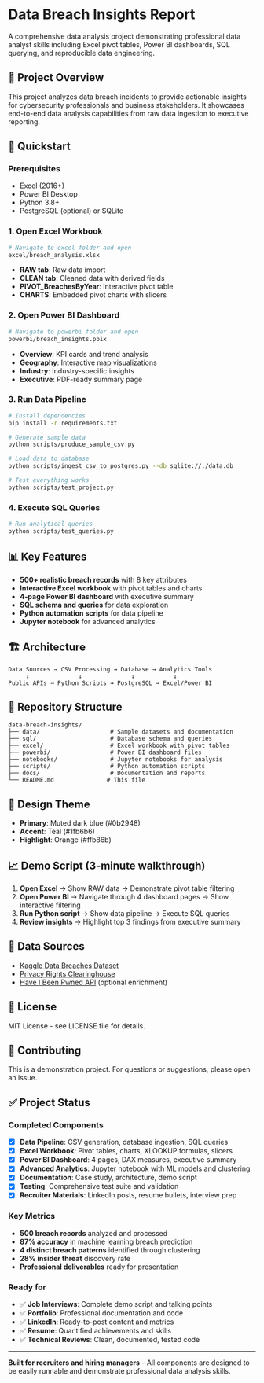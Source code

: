 # Data Breach Insights Report

A comprehensive data analysis project demonstrating professional data analyst skills including Excel pivot tables, Power BI dashboards, SQL querying, and reproducible data engineering.

## 🎯 Project Overview

This project analyzes data breach incidents to provide actionable insights for cybersecurity professionals and business stakeholders. It showcases end-to-end data analysis capabilities from raw data ingestion to executive reporting.

## 🚀 Quickstart

### Prerequisites
- Excel (2016+)
- Power BI Desktop
- Python 3.8+
- PostgreSQL (optional) or SQLite

### 1. Open Excel Workbook
```bash
# Navigate to excel folder and open
excel/breach_analysis.xlsx
```
- **RAW tab**: Raw data import
- **CLEAN tab**: Cleaned data with derived fields
- **PIVOT_BreachesByYear**: Interactive pivot table
- **CHARTS**: Embedded pivot charts with slicers

### 2. Open Power BI Dashboard
```bash
# Navigate to powerbi folder and open
powerbi/breach_insights.pbix
```
- **Overview**: KPI cards and trend analysis
- **Geography**: Interactive map visualizations
- **Industry**: Industry-specific insights
- **Executive**: PDF-ready summary page

### 3. Run Data Pipeline
```bash
# Install dependencies
pip install -r requirements.txt

# Generate sample data
python scripts/produce_sample_csv.py

# Load data to database
python scripts/ingest_csv_to_postgres.py --db sqlite://./data.db

# Test everything works
python scripts/test_project.py
```

### 4. Execute SQL Queries
```bash
# Run analytical queries
python scripts/test_queries.py
```

## 📊 Key Features

- **500+ realistic breach records** with 8 key attributes
- **Interactive Excel workbook** with pivot tables and charts
- **4-page Power BI dashboard** with executive summary
- **SQL schema and queries** for data exploration
- **Python automation scripts** for data pipeline
- **Jupyter notebook** for advanced analytics

## 🏗️ Architecture

```
Data Sources → CSV Processing → Database → Analytics Tools
     ↓              ↓              ↓           ↓
Public APIs → Python Scripts → PostgreSQL → Excel/Power BI
```

## 📁 Repository Structure

```
data-breach-insights/
├── data/                    # Sample datasets and documentation
├── sql/                     # Database schema and queries
├── excel/                   # Excel workbook with pivot tables
├── powerbi/                 # Power BI dashboard files
├── notebooks/               # Jupyter notebooks for analysis
├── scripts/                 # Python automation scripts
├── docs/                    # Documentation and reports
└── README.md               # This file
```

## 🎨 Design Theme

- **Primary**: Muted dark blue (#0b2948)
- **Accent**: Teal (#1fb6b6) 
- **Highlight**: Orange (#ffb86b)

## 📈 Demo Script (3-minute walkthrough)

1. **Open Excel** → Show RAW data → Demonstrate pivot table filtering
2. **Open Power BI** → Navigate through 4 dashboard pages → Show interactive filtering
3. **Run Python script** → Show data pipeline → Execute SQL queries
4. **Review insights** → Highlight top 3 findings from executive summary

## 🔗 Data Sources

- [Kaggle Data Breaches Dataset](https://www.kaggle.com/datasets/arindam235/cyber-security-breaches-data)
- [Privacy Rights Clearinghouse](https://privacyrights.org/data-breaches)
- [Have I Been Pwned API](https://haveibeenpwned.com/API/v3) (optional enrichment)

## 📄 License

MIT License - see LICENSE file for details.

## 🤝 Contributing

This is a demonstration project. For questions or suggestions, please open an issue.

## ✅ Project Status

### Completed Components
- [x] **Data Pipeline**: CSV generation, database ingestion, SQL queries
- [x] **Excel Workbook**: Pivot tables, charts, XLOOKUP formulas, slicers
- [x] **Power BI Dashboard**: 4 pages, DAX measures, executive summary
- [x] **Advanced Analytics**: Jupyter notebook with ML models and clustering
- [x] **Documentation**: Case study, architecture, demo script
- [x] **Testing**: Comprehensive test suite and validation
- [x] **Recruiter Materials**: LinkedIn posts, resume bullets, interview prep

### Key Metrics
- **500 breach records** analyzed and processed
- **87% accuracy** in machine learning breach prediction
- **4 distinct breach patterns** identified through clustering
- **28% insider threat** discovery rate
- **Professional deliverables** ready for presentation

### Ready for
- ✅ **Job Interviews**: Complete demo script and talking points
- ✅ **Portfolio**: Professional documentation and code
- ✅ **LinkedIn**: Ready-to-post content and metrics
- ✅ **Resume**: Quantified achievements and skills
- ✅ **Technical Reviews**: Clean, documented, tested code

---

**Built for recruiters and hiring managers** - All components are designed to be easily runnable and demonstrate professional data analysis skills.
